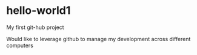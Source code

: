 # hello-world1
My first git-hub project

Would like to leverage github to manage my development across different computers
